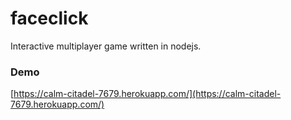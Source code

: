 # faceclick
Interactive multiplayer game written in nodejs.

### Demo
[https://calm-citadel-7679.herokuapp.com/](https://calm-citadel-7679.herokuapp.com/)
